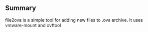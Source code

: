 ## Summary
file2ova is a simple tool for adding new files to .ova archive. 
It uses vmware-mount and ovftool
